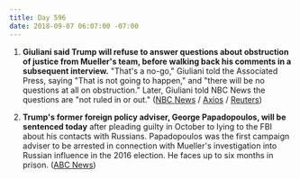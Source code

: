 ```yaml
---
title: Day 596
date: 2018-09-07 06:07:00 -07:00
---
```


1. **Giuliani said Trump will refuse to answer questions about obstruction of justice from Mueller's team, before walking back his comments in a subsequent interview.** "That's a no-go," Giuliani told the Associated Press, saying "That is not going to happen," and "there will be no questions at all on obstruction." Later, Giuliani told NBC News the questions are "not ruled in or out." ([NBC News](https://www.nbcnews.com/politics/donald-trump/giuliani-says-trump-will-not-answer-investigators-obstruction-questions-n907316) / [Axios](https://www.axios.com/mueller-investigation-trump-subpoena-501c5b82-52ca-4ede-80e0-6e63cc00ba8b.html) / [Reuters](https://www.reuters.com/article/us-usa-trump-russia/mueller-hardens-stance-on-trump-interview-in-russia-probe-giuliani-says-idUSKCN1LN01W))

2. **Trump's former foreign policy adviser, George Papadopoulos, will be sentenced today** after pleading guilty in October to lying to the FBI about his contacts with Russians. Papadopoulos was the first campaign adviser to be arrested in connection with Mueller's investigation into Russian influence in the 2016 election. He faces up to six months in prison. ([ABC News](https://abcnews.go.com/Politics/papadopoulos-sentenced-russia-investigation/story?id=57658992))